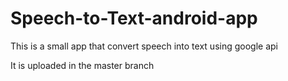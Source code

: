 # Speech-to-Text-android-app
This is a small app that convert speech into text using google api

It is uploaded in the master branch
